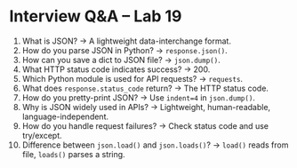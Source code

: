 # Interview Q&A – Lab 19

1. What is JSON? -> A lightweight data-interchange format.
2. How do you parse JSON in Python? -> `response.json()`.
3. How can you save a dict to JSON file? -> `json.dump()`.
4. What HTTP status code indicates success? -> 200.
5. Which Python module is used for API requests? -> `requests`.
6. What does `response.status_code` return? -> The HTTP status code.
7. How do you pretty-print JSON? -> Use `indent=4` in `json.dump()`.
8. Why is JSON widely used in APIs? -> Lightweight, human-readable, language-independent.
9. How do you handle request failures? -> Check status code and use try/except.
10. Difference between `json.load()` and `json.loads()`? -> `load()` reads from file, `loads()` parses a string.
